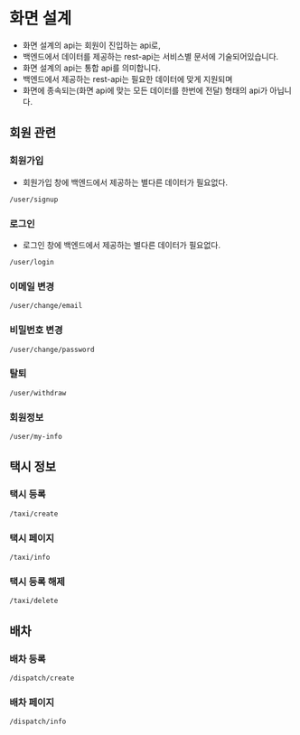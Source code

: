 # 화면 설계
* 화면 설계의 api는 회원이 진입하는 api로,
* 백엔드에서 데이터를 제공하는 rest-api는 서비스별 문서에 기술되어있습니다.
* 화면 설계의 api는 통합 api를 의미합니다.
* 백엔드에서 제공하는 rest-api는 필요한 데이터에 맞게 지원되며
* 화면에 종속되는(화면 api에 맞는 모든 데이터를 한번에 전달) 형태의 api가 아닙니다.

## 회원 관련
### 회원가입
* 회원가입 창에 백엔드에서 제공하는 별다른 데이터가 필요없다.
```
/user/signup
```
### 로그인
* 로그인 창에 백엔드에서 제공하는 별다른 데이터가 필요없다.
```
/user/login
```
### 이메일 변경
```
/user/change/email
```
### 비밀번호 변경
```
/user/change/password
```
### 탈퇴
```
/user/withdraw
```
### 회원정보
```
/user/my-info
```

## 택시 정보
### 택시 등록
```
/taxi/create
```
### 택시 페이지
```
/taxi/info
```
### 택시 등록 해제
```
/taxi/delete
```

## 배차
### 배차 등록
```
/dispatch/create
```
### 배차 페이지
```
/dispatch/info
```